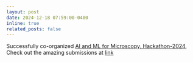 ```yaml
---
layout: post
date: 2024-12-18 07:59:00-0400
inline: true
related_posts: false
---
```


Successfully co-organized [AI and ML for Microscopy, Hackathon-2024](https://kaliningroup.github.io/mic-hackathon/), Check out the amazing submissions at [link](https://kaliningroup.github.io/mic-hackathon/projects/)
